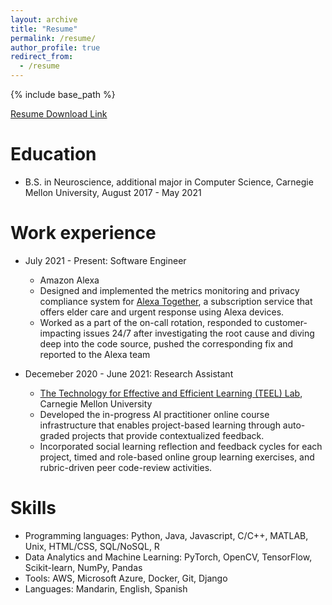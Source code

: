 ```yaml
---
layout: archive
title: "Resume"
permalink: /resume/
author_profile: true
redirect_from:
  - /resume
---
```


{% include base_path %}

[Resume Download Link](https://drive.google.com/file/d/1dk4VhFoChNc_eAQGGjoB9ZoNJsqKsHnz/view?usp=sharing)

Education
======
* B.S. in Neuroscience, additional major in Computer Science, Carnegie Mellon University, August 2017 - May 2021

Work experience
======
* July 2021 - Present: Software Engineer
  * Amazon Alexa
  * Designed and implemented the metrics monitoring and privacy compliance system for [Alexa Together](https://www.amazon.com/Alexa-Together/b?ie=UTF8&node=21390531011&tag=googhydr-20&hvadid=512293179963&hvpos=&hvexid=&hvnetw=g&hvrand=10762307714598618515&hvpone=&hvptwo=&hvqmt=e&hvdev=c&hvdvcmdl=&hvlocint=&hvlocphy=9033306&hvtargid=kwd-1432099856796&ref=pd_sl_4wd9kixsf8_e), a subscription service that offers elder care and urgent response using Alexa devices.
  * Worked as a part of the on-call rotation, responded to customer-impacting issues 24/7 after investigating the root cause and diving deep into the code source, pushed the corresponding fix and reported to the Alexa team

* Decemeber 2020 - June 2021: Research Assistant
  * [The Technology for Effective and Efficient Learning (TEEL) Lab](http://teel.cs.cmu.edu/), Carnegie Mellon University
  * Developed the in-progress AI practitioner online course infrastructure that enables project-based learning through auto-graded projects that provide contextualized feedback.
  * Incorporated social learning reflection and feedback cycles for each project, timed and role-based online group learning exercises, and rubric-driven peer code-review activities.
  
Skills
======
* Programming languages: Python, Java, Javascript, C/C++, MATLAB, Unix, HTML/CSS, SQL/NoSQL, R
* Data Analytics and Machine Learning: PyTorch, OpenCV, TensorFlow, Scikit-learn, NumPy, Pandas
* Tools: AWS, Microsoft Azure, Docker, Git, Django
* Languages: Mandarin, English, Spanish